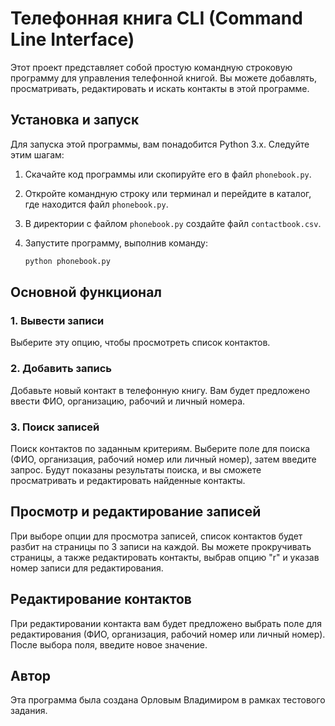 # Телефонная книга CLI (Command Line Interface)

Этот проект представляет собой простую командную строковую программу для управления телефонной книгой. Вы можете добавлять, просматривать, редактировать и искать контакты в этой программе.

## Установка и запуск

Для запуска этой программы, вам понадобится Python 3.x. Следуйте этим шагам:

1. Скачайте код программы или скопируйте его в файл `phonebook.py`.

2. Откройте командную строку или терминал и перейдите в каталог, где находится файл `phonebook.py`.

3. В директории с файлом `phonebook.py` создайте файл `contactbook.csv`.

4. Запустите программу, выполнив команду:

   ```bash
   python phonebook.py
   ```

## Основной функционал

### 1. Вывести записи

Выберите эту опцию, чтобы просмотреть список контактов.

### 2. Добавить запись

Добавьте новый контакт в телефонную книгу. Вам будет предложено ввести ФИО, организацию, рабочий и личный номера.

### 3. Поиск записей

Поиск контактов по заданным критериям. Выберите поле для поиска (ФИО, организация, рабочий номер или личный номер), затем введите запрос. Будут показаны результаты поиска, и вы сможете просматривать и редактировать найденные контакты.

## Просмотр и редактирование записей

При выборе опции для просмотра записей, список контактов будет разбит на страницы по 3 записи на каждой. Вы можете прокручивать страницы, а также редактировать контакты, выбрав опцию "r" и указав номер записи для редактирования.

## Редактирование контактов

При редактировании контакта вам будет предложено выбрать поле для редактирования (ФИО, организация, рабочий номер или личный номер). После выбора поля, введите новое значение.

## Автор

Эта программа была создана Орловым Владимиром в рамках тестового задания.
